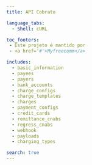 ```yaml
---
title: API Cobrato

language_tabs:
  - Shell: cURL

toc_footers:
 - Este projeto é mantido por
 - <a href='#'>Myfreecomm</a>

includes:
  - basic_information
  - payees
  - payers
  - bank_accounts
  - charge_configs
  - charge_templates
  - charges
  - payment_configs
  - credit_cards
  - remittance_cnabs
  - regress_cnabs
  - webhook
  - payloads
  - charging_types

search: true
---
```

